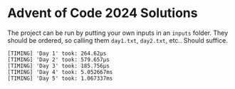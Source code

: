 # Advent of Code 2024 Solutions

The project can be run by putting your own inputs in an `inputs` folder.
They should be ordered, so calling them `day1.txt`, `day2.txt`, etc.. Should suffice.

```
[TIMING] 'Day 1' took: 264.62µs
[TIMING] 'Day 2' took: 579.657µs
[TIMING] 'Day 3' took: 185.756µs
[TIMING] 'Day 4' took: 5.052667ms
[TIMING] 'Day 5' took: 1.067337ms
```